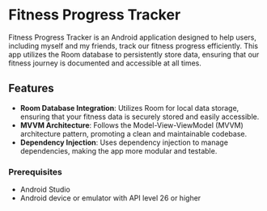 # Fitness Progress Tracker

Fitness Progress Tracker is an Android application designed to help users, including myself and my friends, track our fitness progress efficiently. This app utilizes the Room database to persistently store data, ensuring that our fitness journey is documented and accessible at all times.

## Features

- **Room Database Integration**: Utilizes Room for local data storage, ensuring that your fitness data is securely stored and easily accessible.
- **MVVM Architecture**: Follows the Model-View-ViewModel (MVVM) architecture pattern, promoting a clean and maintainable codebase.
- **Dependency Injection**: Uses dependency injection to manage dependencies, making the app more modular and testable.

### Prerequisites

- Android Studio
- Android device or emulator with API level 26 or higher
